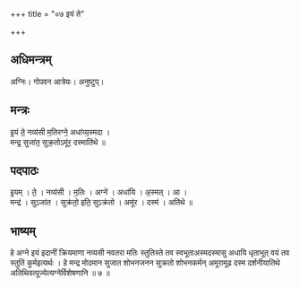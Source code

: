 +++
title = "०७ इयं ते"

+++
## अधिमन्त्रम्
अग्निः। गोपवन आत्रेयः। अनुष्टुप्।

## मन्त्रः
इ॒यं ते॒ नव्य॑सी म॒तिरग्ने॒ अधा॑य्य॒स्मदा ।  
मन्द्र॒ सुजा॑त॒ सुक्र॒तोऽमू॑र॒ दस्माति॑थे ॥

## पदपाठः
इ॒यम् । ते॒ । नव्य॑सी । म॒तिः । अग्ने॑ । अधा॑यि । अ॒स्मत् । आ ।  
मन्द्र॑ । सुऽजा॑त । सुक्र॑तो॒ इति॒ सुऽक्र॑तो । अमू॑र । दस्म॑ । अति॑थे ॥

## भाष्यम्
हे अग्ने इयं इदानीं क्रियमाणा नव्यसी नवतरा मतिः स्तुतिस्ते तव स्वभूताअस्मदस्मासु अधायि धृताभूत् वयं तव स्तुतिं कुर्मइत्यर्थः । हे मन्द्र मोदमान सुजात शोभनजनन सुक्रतो शोभनकर्मन् अमूरामूढ दस्म दर्शनीयातिथे अतिथिवत्पूज्येत्यग्नेर्विशेषणानि ॥ ७ ॥